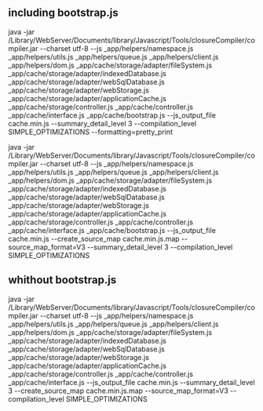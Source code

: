 ## including bootstrap.js

java -jar /Library/WebServer/Documents/library/Javascript/Tools/closureCompiler/compiler.jar --charset  utf-8  --js _app/helpers/namespace.js  _app/helpers/utils.js _app/helpers/queue.js _app/helpers/client.js _app/helpers/dom.js _app/cache/storage/adapter/fileSystem.js  _app/cache/storage/adapter/indexedDatabase.js _app/cache/storage/adapter/webSqlDatabase.js _app/cache/storage/adapter/webStorage.js _app/cache/storage/adapter/applicationCache.js _app/cache/storage/controller.js _app/cache/controller.js _app/cache/interface.js _app/cache/bootstrap.js --js_output_file cache.min.js  --summary_detail_level 3 --compilation_level SIMPLE_OPTIMIZATIONS --formatting=pretty_print

java -jar /Library/WebServer/Documents/library/Javascript/Tools/closureCompiler/compiler.jar --charset  utf-8  --js _app/helpers/namespace.js  _app/helpers/utils.js _app/helpers/queue.js _app/helpers/client.js _app/helpers/dom.js _app/cache/storage/adapter/fileSystem.js  _app/cache/storage/adapter/indexedDatabase.js _app/cache/storage/adapter/webSqlDatabase.js _app/cache/storage/adapter/webStorage.js _app/cache/storage/adapter/applicationCache.js _app/cache/storage/controller.js _app/cache/controller.js _app/cache/interface.js _app/cache/bootstrap.js --js_output_file cache.min.js --create_source_map cache.min.js.map --source_map_format=V3 --summary_detail_level 3 --compilation_level SIMPLE_OPTIMIZATIONS 


## whithout bootstrap.js

java -jar /Library/WebServer/Documents/library/Javascript/Tools/closureCompiler/compiler.jar --charset  utf-8  --js _app/helpers/namespace.js  _app/helpers/utils.js _app/helpers/queue.js _app/helpers/client.js _app/helpers/dom.js _app/cache/storage/adapter/fileSystem.js  _app/cache/storage/adapter/indexedDatabase.js _app/cache/storage/adapter/webSqlDatabase.js _app/cache/storage/adapter/webStorage.js _app/cache/storage/adapter/applicationCache.js _app/cache/storage/controller.js _app/cache/controller.js _app/cache/interface.js --js_output_file cache.min.js  --summary_detail_level 3 --create_source_map cache.min.js.map --source_map_format=V3 --compilation_level SIMPLE_OPTIMIZATIONS